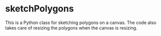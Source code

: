 # sketchPolygons
This is a Python class for sketching polygons on a canvas. The code also takes care of resizing the polygons when the canvas is resizing.
